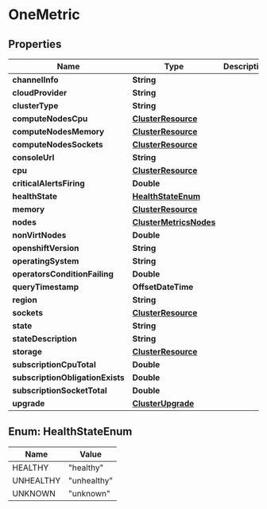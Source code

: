 

# OneMetric


## Properties

Name | Type | Description | Notes
------------ | ------------- | ------------- | -------------
**channelInfo** | **String** |  |  [optional]
**cloudProvider** | **String** |  | 
**clusterType** | **String** |  | 
**computeNodesCpu** | [**ClusterResource**](ClusterResource.md) |  | 
**computeNodesMemory** | [**ClusterResource**](ClusterResource.md) |  | 
**computeNodesSockets** | [**ClusterResource**](ClusterResource.md) |  | 
**consoleUrl** | **String** |  | 
**cpu** | [**ClusterResource**](ClusterResource.md) |  | 
**criticalAlertsFiring** | **Double** |  | 
**healthState** | [**HealthStateEnum**](#HealthStateEnum) |  |  [optional]
**memory** | [**ClusterResource**](ClusterResource.md) |  | 
**nodes** | [**ClusterMetricsNodes**](ClusterMetricsNodes.md) |  | 
**nonVirtNodes** | **Double** |  | 
**openshiftVersion** | **String** |  | 
**operatingSystem** | **String** |  | 
**operatorsConditionFailing** | **Double** |  | 
**queryTimestamp** | **OffsetDateTime** |  |  [optional]
**region** | **String** |  | 
**sockets** | [**ClusterResource**](ClusterResource.md) |  | 
**state** | **String** |  | 
**stateDescription** | **String** |  | 
**storage** | [**ClusterResource**](ClusterResource.md) |  | 
**subscriptionCpuTotal** | **Double** |  | 
**subscriptionObligationExists** | **Double** |  | 
**subscriptionSocketTotal** | **Double** |  | 
**upgrade** | [**ClusterUpgrade**](ClusterUpgrade.md) |  | 



## Enum: HealthStateEnum

Name | Value
---- | -----
HEALTHY | &quot;healthy&quot;
UNHEALTHY | &quot;unhealthy&quot;
UNKNOWN | &quot;unknown&quot;



